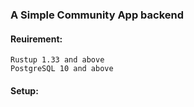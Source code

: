 ### **A Simple Community App backend**

#### Reuirement:
`Rustup 1.33 and above`<br>
`PostgreSQL 10 and above`<br>

#### Setup:



